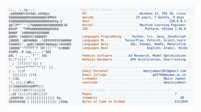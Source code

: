 <picture>
  <source srcset="https://raw.githubusercontent.com/mmazinjameel/mmazinjameel/main/dark_mode.svg?v=1749161368" media="(prefers-color-scheme: dark)">
  <img src="https://raw.githubusercontent.com/mmazinjameel/mmazinjameel/main/light_mode.svg?v=1749161368">
</picture>
